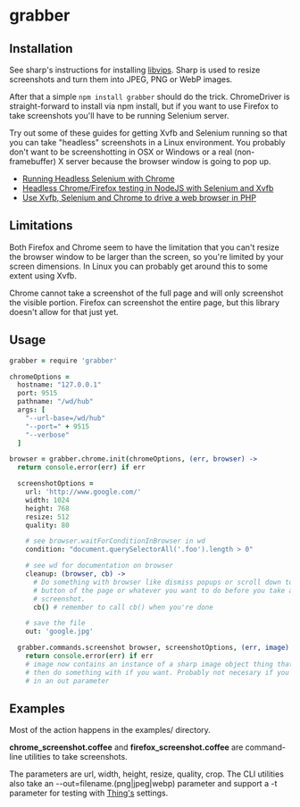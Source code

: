 grabber
=======

Installation
------------

See sharp's instructions for installing
[libvips](https://github.com/lovell/sharp#installation). Sharp is used to
resize screenshots and turn them into JPEG, PNG or WebP images.

After that a simple `npm install grabber` should do the trick.
ChromeDriver is straight-forward to install via npm install, but if you want to
use Firefox to take screenshots you'll have to be running Selenium server.

Try out some of these guides for getting Xvfb and Selenium running so that you
can take "headless" screenshots in a Linux environment. You probably don't want
to be screenshotting in OSX or Windows or a real (non-framebuffer) X server
because the browser window is going to pop up.

* [Running Headless Selenium with Chrome](http://www.chrisle.me/2013/08/running-headless-selenium-with-chrome/)
* [Headless Chrome/Firefox testing in NodeJS with Selenium and Xvfb](http://codeutopia.net/blog/2013/07/13/headless-chromefirefox-testing-in-nodejs-with-selenium-and-xvfb/)
* [Use Xvfb, Selenium and Chrome to drive a web browser in PHP](http://www.yann.com/en/use-xvfb-selenium-and-chrome-to-drive-a-web-browser-in-php-23/08/2012.html)


Limitations
-----------

Both Firefox and Chrome seem to have the limitation that you can't resize the
browser window to be larger than the screen, so you're limited by your screen
dimensions. In Linux you can probably get around this to some extent using
Xvfb.

Chrome cannot take a screenshot of the full page and will only screenshot the
visible portion. Firefox can screenshot the entire page, but this library
doesn't allow for that just yet.


Usage
-----

```coffeescript
grabber = require 'grabber'

chromeOptions =
  hostname: "127.0.0.1"
  port: 9515
  pathname: "/wd/hub"
  args: [
    "--url-base=/wd/hub"
    "--port=" + 9515
    "--verbose"
  ]

browser = grabber.chrome.init(chromeOptions, (err, browser) ->
  return console.error(err) if err

  screenshotOptions =
    url: 'http://www.google.com/'
    width: 1024
    height: 768
    resize: 512
    quality: 80

    # see browser.waitForConditionInBrowser in wd
    condition: "document.querySelectorAll('.foo').length > 0"

    # see wd for documentation on browser
    cleanup: (browser, cb) ->
      # Do something with browser like dismiss popups or scroll down to the
      # button of the page or whatever you want to do before you take a
      # screenshot.
      cb() # remember to call cb() when you're done

    # save the file
    out: 'google.jpg'

  grabber.commands.screenshot browser, screenshotOptions, (err, image) ->
    return console.error(err) if err
    # image now contains an instance of a sharp image object thing that you can
    # then do something with if you want. Probably not necesary if you passed
    # in an out parameter
```

Examples
--------

Most of the action happens in the examples/ directory.

**chrome_screenshot.coffee** and **firefox_screenshot.coffee** are command-line
utilities to take screenshots.

The parameters are url, width, height, resize, quality, crop. The CLI utilities
also take an --out=filename.(png|jpeg|webp) parameter and support a -t
parameter for testing with [Thing's](http://thing.io/) settings.


